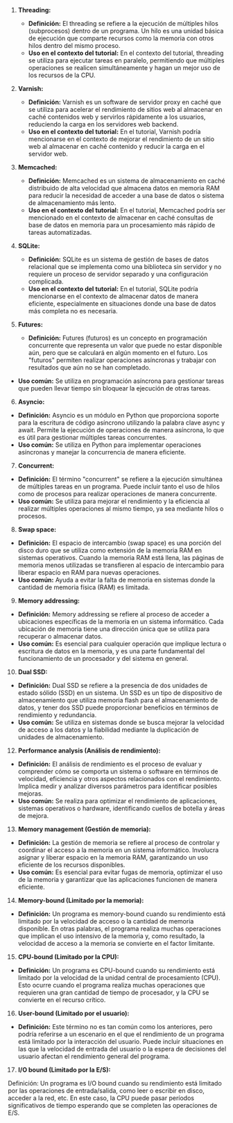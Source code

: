 1. **Threading:**
   - **Definición:** El threading se refiere a la ejecución de múltiples hilos (subprocesos) dentro de un programa. Un hilo es una unidad básica de ejecución que comparte recursos como la memoria con otros hilos dentro del mismo proceso.
   - **Uso en el contexto del tutorial:** En el contexto del tutorial, threading se utiliza para ejecutar tareas en paralelo, permitiendo que múltiples operaciones se realicen simultáneamente y hagan un mejor uso de los recursos de la CPU.

2. **Varnish:**
   - **Definición:** Varnish es un software de servidor proxy en caché que se utiliza para acelerar el rendimiento de sitios web al almacenar en caché contenidos web y servirlos rápidamente a los usuarios, reduciendo la carga en los servidores web backend.
   - **Uso en el contexto del tutorial:** En el tutorial, Varnish podría mencionarse en el contexto de mejorar el rendimiento de un sitio web al almacenar en caché contenido y reducir la carga en el servidor web.

3. **Memcached:**
   - **Definición:** Memcached es un sistema de almacenamiento en caché distribuido de alta velocidad que almacena datos en memoria RAM para reducir la necesidad de acceder a una base de datos o sistema de almacenamiento más lento.
   - **Uso en el contexto del tutorial:** En el tutorial, Memcached podría ser mencionado en el contexto de almacenar en caché consultas de base de datos en memoria para un procesamiento más rápido de tareas automatizadas.

4. **SQLite:**
   - **Definición:** SQLite es un sistema de gestión de bases de datos relacional que se implementa como una biblioteca sin servidor y no requiere un proceso de servidor separado y una configuración complicada.
   - **Uso en el contexto del tutorial:** En el tutorial, SQLite podría mencionarse en el contexto de almacenar datos de manera eficiente, especialmente en situaciones donde una base de datos más completa no es necesaria.

5. **Futures:**

   - **Definición:** Futures (futuros) es un concepto en programación concurrente que representa un valor que puede no estar disponible aún, pero que se calculará en algún momento en el futuro. Los "futuros" permiten realizar operaciones asíncronas y trabajar con resultados que aún no se han completado.

- **Uso común:** Se utiliza en programación asíncrona para gestionar tareas que pueden llevar tiempo sin bloquear la ejecución de otras tareas.

6. **Asyncio:**

- **Definición:** Asyncio es un módulo en Python que proporciona soporte para la escritura de código asíncrono utilizando la palabra clave async y await. Permite la ejecución de operaciones de manera asíncrona, lo que es útil para gestionar múltiples tareas concurrentes.
- **Uso común:** Se utiliza en Python para implementar operaciones asíncronas y manejar la concurrencia de manera eficiente.

7. **Concurrent:**

- **Definición:** El término "concurrent" se refiere a la ejecución simultánea de múltiples tareas en un programa. Puede incluir tanto el uso de hilos como de procesos para realizar operaciones de manera concurrente.
- **Uso común:**  Se utiliza para mejorar el rendimiento y la eficiencia al realizar múltiples operaciones al mismo tiempo, ya sea mediante hilos o procesos.

8. **Swap space:**

- **Definición:** El espacio de intercambio (swap space) es una porción del disco duro que se utiliza como extensión de la memoria RAM en sistemas operativos. Cuando la memoria RAM está llena, las páginas de memoria menos utilizadas se transfieren al espacio de intercambio para liberar espacio en RAM para nuevas operaciones.
- **Uso común:** Ayuda a evitar la falta de memoria en sistemas donde la cantidad de memoria física (RAM) es limitada.

9. **Memory addressing:**

- **Definición:** Memory addressing se refiere al proceso de acceder a ubicaciones específicas de la memoria en un sistema informático. Cada ubicación de memoria tiene una dirección única que se utiliza para recuperar o almacenar datos.
- **Uso común:** Es esencial para cualquier operación que implique lectura o escritura de datos en la memoria, y es una parte fundamental del funcionamiento de un procesador y del sistema en general.

10. **Dual SSD:**

- **Definición:** Dual SSD se refiere a la presencia de dos unidades de estado sólido (SSD) en un sistema. Un SSD es un tipo de dispositivo de almacenamiento que utiliza memoria flash para el almacenamiento de datos, y tener dos SSD puede proporcionar beneficios en términos de rendimiento y redundancia.
- **Uso común:** Se utiliza en sistemas donde se busca mejorar la velocidad de acceso a los datos y la fiabilidad mediante la duplicación de unidades de almacenamiento.

12. **Performance analysis (Análisis de rendimiento):**

- **Definición:** El análisis de rendimiento es el proceso de evaluar y comprender cómo se comporta un sistema o software en términos de velocidad, eficiencia y otros aspectos relacionados con el rendimiento. Implica medir y analizar diversos parámetros para identificar posibles mejoras.
- **Uso común:** Se realiza para optimizar el rendimiento de aplicaciones, sistemas operativos o hardware, identificando cuellos de botella y áreas de mejora.

13. **Memory management (Gestión de memoria):**

- **Definición:** La gestión de memoria se refiere al proceso de controlar y coordinar el acceso a la memoria en un sistema informático. Involucra asignar y liberar espacio en la memoria RAM, garantizando un uso eficiente de los recursos disponibles.
- **Uso común:** Es esencial para evitar fugas de memoria, optimizar el uso de la memoria y garantizar que las aplicaciones funcionen de manera eficiente.

14. **Memory-bound (Limitado por la memoria):**

- **Definición:** Un programa es memory-bound cuando su rendimiento está limitado por la velocidad de acceso o la cantidad de memoria disponible. En otras palabras, el programa realiza muchas operaciones que implican el uso intensivo de la memoria y, como resultado, la velocidad de acceso a la memoria se convierte en el factor limitante.

15. **CPU-bound (Limitado por la CPU):**

- **Definición:** Un programa es CPU-bound cuando su rendimiento está limitado por la velocidad de la unidad central de procesamiento (CPU). Esto ocurre cuando el programa realiza muchas operaciones que requieren una gran cantidad de tiempo de procesador, y la CPU se convierte en el recurso crítico.

16. **User-bound (Limitado por el usuario):**

- **Definición:** Este término no es tan común como los anteriores, pero podría referirse a un escenario en el que el rendimiento de un programa está limitado por la interacción del usuario. Puede incluir situaciones en las que la velocidad de entrada del usuario o la espera de decisiones del usuario afectan el rendimiento general del programa.

17. **I/O bound (Limitado por la E/S):**

Definición: Un programa es I/O bound cuando su rendimiento está limitado por las operaciones de entrada/salida, como leer o escribir en disco, acceder a la red, etc. En este caso, la CPU puede pasar períodos significativos de tiempo esperando que se completen las operaciones de E/S.